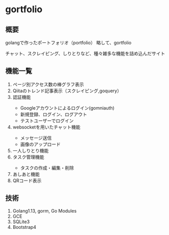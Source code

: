 # gortfolio

<h2>概要</h2>
<p>golangで作ったポートフォリオ（portfolio） 略して、gortfolio</p>
<p>チャット、スクレイピング、しりとりなど、種々雑多な機能を詰め込んだサイト</p>
<h2>機能一覧</h2>
<ol>
    <li>ページ別アクセス数の棒グラフ表示</li>
    <li>Qiitaのトレンド記事表示（スクレイピング,goquery）</li>
    <li>認証機能</li>
    <ul>
      <li>Googleアカウントによるログイン(gomniauth)</li>
      <li>新規登録、ログイン、ログアウト</li>
      <li>テストユーザーでログイン</li>
    </ul>
    <li>websocketを用いたチャット機能</li>
    <ul>
      <li>メッセージ送信</li>
      <li>画像のアップロード</li>
    </ul>
    <li>一人しりとり機能</li>
    <li>タスク管理機能</li>
    <ul>
      <li>タスクの作成・編集・削除</li>
    </ul>
    <li>あしあと機能</li>
    <li>QRコード表示</li>
</ol>  

<h2>技術</h2>
<ol>
    <li>Golang1.13, gorm, Go Modules</li>
    <li>GCE</li>
    <li>SQLite3</li>
    <li>Bootstrap4</li>
</ol>
